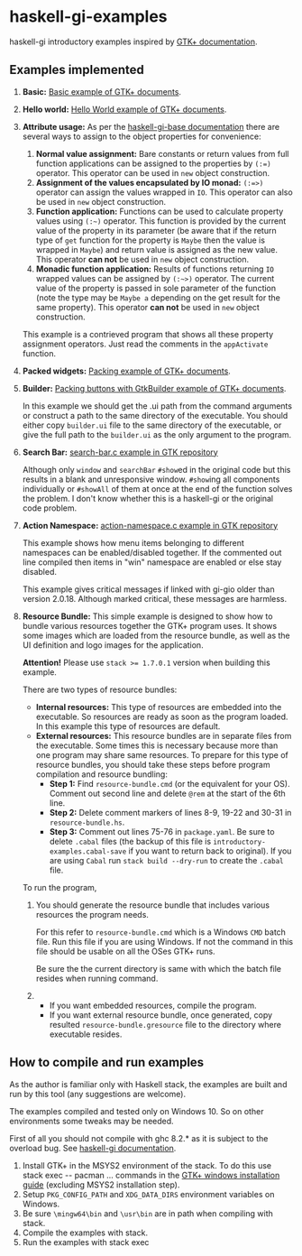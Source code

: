 # haskell-gi-examples
haskell-gi introductory examples inspired by [GTK+ documentation](https://developer.gnome.org/gtk3/stable).

## Examples implemented
1. __Basic:__ [Basic example of GTK+ documents](https://developer.gnome.org/gtk3/stable/gtk-getting-started.html).
2. __Hello world:__ [Hello World example of GTK+ documents](https://developer.gnome.org/gtk3/stable/gtk-getting-started.html).
2. __Attribute usage:__ As per the [haskell-gi-base documentation](https://hackage.haskell.org/package/haskell-gi-base-0.21.0/docs/Data-GI-Base.html#t:AttrOp) there are several ways to assign to the object properties for convenience:
    
    1. __Normal value assignment:__ Bare constants or return values from full function applications can be assigned to the properties by `(:=)` operator. This operator can be used in `new` object construction.
    2. __Assignment of the values encapsulated by IO monad:__ `(:=>)` operator can assign the values wrapped in `IO`. This operator can also be used in `new` object construction.
    3. __Function application:__ Functions can be used to calculate property values using `(:~)` operator. This function is provided by the current value of the property in its parameter (be aware that if the return type of `get` function for the property is `Maybe` then the value is wrapped in `Maybe`) and return value is assigned as the new value. This operator **can not** be used in `new` object construction.
    4. __Monadic function application:__ Results of functions returning `IO` wrapped values can be assigned by `(:~>)` operator. The current value of the property is passed in sole parameter of the function (note the type may be `Maybe a` depending on the get result for the same property). This operator **can not** be used in `new` object construction.

    This example is a contrieved program that shows all these property assignment operators. Just read the comments in the `appActivate` function. 

3. __Packed widgets:__ [Packing example of GTK+ documents](https://developer.gnome.org/gtk3/3.12/ch01s02.html).
4. __Builder:__ [Packing buttons with GtkBuilder example of GTK+ documents](https://developer.gnome.org/gtk3/stable/ch01s03.html).

    In this example we should get the .ui path from the command arguments or construct a path to the same directory of the executable.
    You should either copy `builder.ui` file to the same directory of the executable, or give the full path to the `builder.ui` as the only argument to the program.
5. __Search Bar:__ [search-bar.c example in GTK repository](https://gitlab.gnome.org/GNOME/gtk/blob/master/examples/search-bar.c)

    Although only `window` and `searchBar` `#show`ed in the original code but this results in a blank and unresponsive window. `#show`ing all components individually or `#showAll` of them at once at the end of the function solves the problem. I don't know whether this is a haskell-gi or the original code problem.
6. __Action Namespace:__ [action-namespace.c example in GTK repository](https://gitlab.gnome.org/GNOME/gtk/blob/master/examples/action-namespace.c)

    This example shows how menu items belonging to different namespaces can be enabled/disabled together. If the commented out line compiled then items in "win" namespace are enabled or else stay disabled.

    This example gives critical messages if linked with gi-gio older than version 2.0.18. Although marked critical, these messages are harmless.
7. __Resource Bundle:__ This simple example is designed to show how to bundle various resources together the GTK+ program uses. It shows some images which are loaded from the resource bundle, as well as the UI definition and logo images for the application.

    __Attention!__ Please use `stack >= 1.7.0.1` version when building this example.

    There are two types of resource bundles:
    * __Internal resources:__ This type of resources are embedded into the executable. So resources are ready as soon as the program loaded. In this example this type of resources are default.
    * __External resources:__ This resource bundles are in separate files from the executable. Some times this is necessary because more than one program may share same resources. To prepare for this type of resource bundles, you should take these steps before program compilation and resource bundling:
        * __Step 1:__ Find `resource-bundle.cmd` (or the equivalent for your OS). Comment out second line and delete `@rem` at the start of the 6th line.
        * __Step 2:__ Delete comment markers of lines 8-9, 19-22 and 30-31 in `resource-bundle.hs`. 
        * __Step 3:__ Comment out lines 75-76 in `package.yaml`. Be sure to delete `.cabal` files (the backup of this file is `introductory-examples.cabal-save` if you want to return back to original). If you are using `Cabal` run `stack build --dry-run` to create the `.cabal` file.
    
    To run the program,
    1. You should generate the resource bundle that includes various resources the program needs. 
    
        For this refer to `resource-bundle.cmd` which is a Windows `CMD` batch file. Run this file if you are using Windows. If not the command in this file should be usable on all the OSes GTK+ runs.

        Be sure the the current directory is same with which the batch file resides when running command.
    2. * If you want embedded resources, compile the program.
        * If you want external resource bundle, once generated, copy resulted `resource-bundle.gresource` file to the directory where executable resides.

## How to compile and run examples
As the author is familiar only with Haskell stack, the examples are built and run by this tool (any suggestions are welcome).

The examples compiled and tested only on Windows 10. So on other environments some tweaks may be needed.

First of all you should not compile with ghc 8.2.* as it is subject to the overload bug. See [haskell-gi documentation](https://github.com/haskell-gi/haskell-gi).

1. Install GTK+ in the MSYS2 environment of the stack. To do this use stack exec -- pacman ... commands in the [GTK+ windows installation guide](https://www.gtk.org/download/windows.php) (excluding MSYS2 installation step).
2. Setup `PKG_CONFIG_PATH` and `XDG_DATA_DIRS` environment variables on Windows.
3. Be sure `\mingw64\bin` and `\usr\bin` are in path when compiling with stack.  
3. Compile the examples with stack.
4. Run the examples with stack exec
